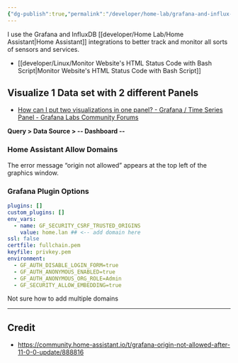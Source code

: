 ```yaml
---
{"dg-publish":true,"permalink":"/developer/home-lab/grafana-and-influx-db/","created":"2025-04-09T22:14:03.397-05:00","updated":"2025-06-05T14:44:03.000-05:00"}
---
```


I use the Grafana and InfluxDB [[developer/Home Lab/Home Assistant\|Home Assistant]] integrations to better track and monitor all sorts of sensors and services.

- [[developer/Linux/Monitor Website's HTML Status Code with Bash Script\|Monitor Website's HTML Status Code with Bash Script]]

## Visualize 1 Data set with 2 different Panels
- [How can I put two visualizations in one panel? - Grafana / Time Series Panel - Grafana Labs Community Forums](https://community.grafana.com/t/how-can-i-put-two-visualizations-in-one-panel/58531)

**Query > Data Source > -- Dashboard --**

### Home Assistant Allow Domains
The error message “origin not allowed” appears at the top left of the graphics window.
### Grafana Plugin Options

```yml
plugins: []
custom_plugins: []
env_vars:
  - name: GF_SECURITY_CSRF_TRUSTED_ORIGINS
    value: home.lan ## <-- add domain here
ssl: false
certfile: fullchain.pem
keyfile: privkey.pem
environment:
  - GF_AUTH_DISABLE_LOGIN_FORM=true
  - GF_AUTH_ANONYMOUS_ENABLED=true
  - GF_AUTH_ANONYMOUS_ORG_ROLE=Admin
  - GF_SECURITY_ALLOW_EMBEDDING=true
```

Not sure how to add multiple domains

---
## Credit
- https://community.home-assistant.io/t/grafana-origin-not-allowed-after-11-0-0-update/888816
